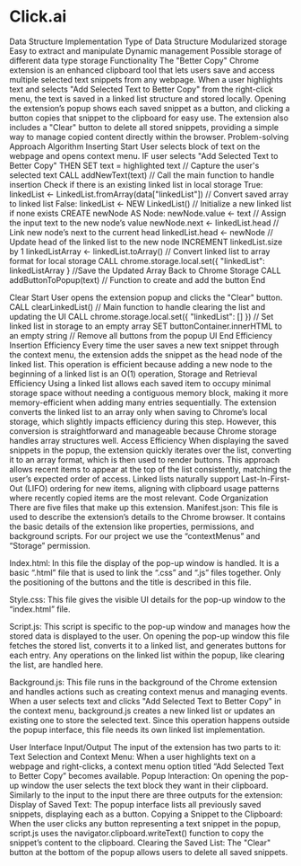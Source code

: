 # Click.ai

Data Structure Implementation
Type of Data Structure
Modularized storage 
Easy to extract and manipulate
Dynamic management
Possible storage of different data type storage
Functionality
The "Better Copy" Chrome extension is an enhanced clipboard tool that lets users save and access multiple selected text snippets from any webpage. When a user highlights text and selects "Add Selected Text to Better Copy" from the right-click menu, the text is saved in a linked list structure and stored locally. Opening the extension’s popup shows each saved snippet as a button, and clicking a button copies that snippet to the clipboard for easy use. The extension also includes a "Clear" button to delete all stored snippets, providing a simple way to manage copied content directly within the browser.
Problem-solving Approach
Algorithm
Inserting 
Start
User selects block of text on the webpage and opens context menu.
IF user selects "Add Selected Text to Better Copy" THEN 
SET text = highlighted text // Capture the user's selected text 
CALL addNewText(text) // Call the main function to handle insertion
Check if there is an existing linked list in local storage
True:
linkedList ← LinkedList.fromArray(data["linkedList"]) // Convert saved array to linked list
False:
linkedList ← NEW LinkedList() // Initialize a new linked list if none exists
CREATE newNode AS Node:
newNode.value ← text // Assign the input text to the new node’s value
newNode.next ← linkedList.head // Link new node’s next to the current head
linkedList.head ← newNode // Update head of the linked list to the new node
INCREMENT linkedList.size by 1
linkedListArray ← linkedList.toArray() // Convert linked list to array format for local storage
CALL chrome.storage.local.set({ "linkedList": linkedListArray } //Save the Updated Array Back to Chrome Storage
CALL addButtonToPopup(text) // Function to create and add the button
End

Clear
Start
User opens the extension popup and clicks the "Clear" button.
CALL clearLinkedList() // Main function to handle clearing the list and updating the UI
CALL chrome.storage.local.set({ "linkedList": [] }) // Set linked list in storage to an empty array
SET buttonContainer.innerHTML to an empty string // Remove all buttons from the popup UI
End
Efficiency
Insertion Efficiency
Every time the user saves a new text snippet through the context menu, the extension adds the snippet as the head node of the linked list. This operation is efficient because adding a new node to the beginning of a linked list is an O(1) operation,
Storage and Retrieval Efficiency
Using a linked list allows each saved item to occupy minimal storage space without needing a contiguous memory block, making it more memory-efficient when adding many entries sequentially. The extension converts the linked list to an array only when saving to Chrome’s local storage, which slightly impacts efficiency during this step. However, this conversion is straightforward and manageable because Chrome storage handles array structures well.
Access Efficiency
When displaying the saved snippets in the popup, the extension quickly iterates over the list, converting it to an array format, which is then used to render buttons. This approach allows recent items to appear at the top of the list consistently, matching the user’s expected order of access. Linked lists naturally support Last-In-First-Out (LIFO) ordering for new items, aligning with clipboard usage patterns where recently copied items are the most relevant.
Code
Organization
There are five files that make up this extension. 
Manifest.json: This file is used to describe the extension’s details to the Chrome browser. It contains the basic details of the extension like properties, permissions, and background scripts. For our project we use the “contextMenus” and “Storage” permission.

Index.html: In this file the display of the pop-up window is handled. It is a basic “.html” file that is used to link the “.css” and “.js” files together. Only the positioning of the buttons and the title is described in this file.

Style.css: This file gives the visible UI details for the pop-up window to the “index.html” file.

Script.js: This script is specific to the pop-up window and manages how the stored data is displayed to the user. On opening the pop-up window this file fetches the stored list, converts it to a linked list, and generates buttons for each entry. Any operations on the linked list within the popup, like clearing the list, are handled here.

Background.js: This file runs in the background of the Chrome extension and handles actions such as creating context menus and managing events. When a user selects text and clicks "Add Selected Text to Better Copy" in the context menu, background.js creates a new linked list or updates an existing one to store the selected text. Since this operation happens outside the popup interface, this file needs its own linked list implementation. 

User Interface
Input/Output
The input of the extension has two parts to it:
Text Selection and Context Menu: When a user highlights text on a webpage and right-clicks, a context menu option titled “Add Selected Text to Better Copy” becomes available.
Popup Interaction: On opening the pop-up window the user selects the text block they want in their clipboard.
Similarly to the input to the input there are three outputs for the extension:
Display of Saved Text: The popup interface lists all previously saved snippets, displaying each as a button.
Copying a Snippet to the Clipboard: When the user clicks any button representing a text snippet in the popup, script.js uses the navigator.clipboard.writeText() function to copy the snippet’s content to the clipboard.
Clearing the Saved List: The "Clear" button at the bottom of the popup allows users to delete all saved snippets.

